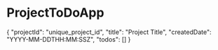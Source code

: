 # ProjectToDoApp
{
  "projectId": "unique_project_id",
  "title": "Project Title",
  "createdDate": "YYYY-MM-DDTHH:MM:SSZ",
  "todos": []
}
